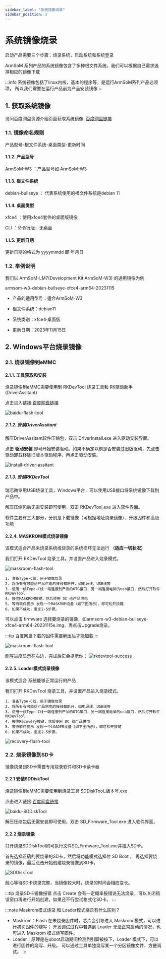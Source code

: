 ```yaml
---
sidebar_label: "系统镜像烧录"
sidebar_position: 2
---
```


# 系统镜像烧录

启动产品需要三个步骤：烧录系统，启动系统和系统登录

ArmSoM 系列产品的系统镜像包含了多种根文件系统，我们可以根据自己需求选择相应的镜像下载


:::info
系统镜像包括了linux内核，基本的程序等，是运行ArmSoM系列产品必须项， 所以我们需要在运行产品前为产品安装镜像
:::

## 1. 获取系统镜像

访问百度网盘资源介绍页面获取系统镜像: [百度网盘链接](https://pan.baidu.com/s/1f_YDt4S8Zu5URH1zv_UjIw?pwd=arms)

### 1.1. 镜像命名规则
产品型号-根文件系统-桌面类型-更新时间

#### 1.1.2. 产品型号
ArmSoM-W3 ：产品型号如 ArmSoM-W3 

#### 1.1.3. 根文件系统
debian-bullseye ： 代表系统使用的根文件系统是debian 11

#### 1.1.4. 桌面类型
xfce4 ：使用xfce4套件的桌面版镜像

CLI	：命令行版，无桌面

#### 1.1.5. 更新日期
更新日期的格式为 yyyymmdd 即 年月日

### 1.2. 举例说明

我们以 ArmSoM-LM7(Development Kit ArmSoM-W3) 的通用镜像为例

armsom-w3-debian-bullseye-xfce4-arm64-20231115

* 产品的适用型号：适合ArmSoM-W3

* 根文件系统：debian11

* 系统类别：xfce4·桌面版

* 更新日期：2023年11月15日

## 2. Windows平台烧录镜像

### 2.1. 烧录镜像到eMMC

#### 2.1.1. 工具获取和安装

烧录镜像到eMMC需要使用到 RKDevTool 烧录工具和 RK驱动助手(DriverAssitant)

点击进入链接:[百度网盘链接](https://pan.baidu.com/s/1f_YDt4S8Zu5URH1zv_UjIw?pwd=arms)

![baidu-flash-tool](/img/general-tutorial/baidu-flash-tool.jpeg)

##### 2.1.2. 安装DriverAssitant

解压DriverAssitant软件压缩包，双击 DriverInstall.exe 进入驱动安装界面。

点击 **驱动安装** 即可开始安装驱动。如果不确定以前是否安装过旧版驱动，先点击驱动卸载移除旧版本驱动程序，再点击驱动安装。

![install-driver-assitant](/img/general-tutorial/install-driver-assitant.png)

##### 2.1.3. 安装RKDevTool

瑞芯微专用USB烧录工具，Windows平台，可以使用USB接口将系统镜像下载到产品中。

解压压缩包后无需安装即可使用，双击 RKDevTool.exe 进入软件界面。

软件主要有三大部分，分别是下载镜像（可根据地址烧录镜像）、升级固件和高级功能

#### 2.2.4. MASKROM模式烧录镜像

该模式适合产品未烧录系统或烧录的系统损坏无法运行 **（适应一切状况）**

我们打开 RKDevTool 烧录工具，并设置产品进入烧录模式。

![maskroom-flash-tool](/img/general-tutorial/maskroom-flash-tool.png)

```
1. 准备Type-C线，用于镜像烧录
2. 将所有有可能给产品供电的接线都断开，如电源线，USB线等
3. 使用一根Type-C线一端连接到产品的OTG接口，另一端连接电脑的usb接口，然后打开软件RKDevTool
4. 按住MASKROM按键，然后使用 DC 给产品供电
5. 等待软件提示 发现一个MASKROM设备（如下图所示），即可松开按键
6. 如果不成功，重复2-5步骤。
```

可以点击 firmware 选择要烧录的镜像，如armsom-w3-debian-bullseye-xfce4-arm64-20231115e.img，再点击Upgrade烧录。

:::tip
百度网盘下载的固件需要解压后才能加载
:::

![maskroom-flash-tool](/img/general-tutorial/maskroot-flash-update.png)

刷写进度显示在右边，完成后它会提示你：
![rkdevtool-success](/img/tools/rkdevtool-success.png)

#### 2.2.5. Loader模式烧录镜像

该模式适合 系统能够正常运行的产品

我们打开 RKDevTool 烧录工具，并设置产品进入烧录模式。

```
1. 准备Type-C线，用于镜像烧录
2. 将所有有可能给产品供电的接线都断开，如电源线，USB线等
3. 使用一根Type-C线一端连接到产品的OTG接口，另一端连接电脑的usb接口，然后打开软件RKDevTool
4. 按住Recovery按键，然后使用 DC 给产品供电
5. 等待软件提示 发现一个LOADER设备（如下图所示），即可松开按键
6. 如果不成功，重复2-5步骤。
```

![recovery-flash-tool](/img/general-tutorial/recovery-flash-update.png)

### 2.2. 烧录镜像到SD卡

镜像烧录到SD卡需要专用烧录软件和SD卡读卡器

#### 2.2.1 安装SDDiskTool

烧录镜像到eMMC需要使用到烧录工具 SDDiskTool_版本号.exe

点击进入链接:[百度网盘链接](https://pan.baidu.com/s/1f_YDt4S8Zu5URH1zv_UjIw?pwd=arms)

![baidu-SDDiskTool](/img/general-tutorial/baidu-sd-disk-tool.png)

解压压缩包后无需安装即可使用，双击 SD_Firmware_Tool.exe 进入软件界面。


#### 2.2.2 烧录镜像

打开烧录SDDiskTool的可执行文件SD_Firmware_Tool.exe并插入SD卡。

首先选择正确的要烧录的SD卡，然后将功能模式选择位 SD Boot ， 再选择要烧录的镜像，最后点击开始创建烧录镜像到SD卡。

![SDDiskTool](/img/general-tutorial/sd-disk-tool.png)

耐心等待SD卡烧录完整，当镜像较大时，烧录的时间会相应变长。

:::tip 烧录SD卡镜像报错
点击 Create 会有一定概率报错说无法烧录，可以关闭错误窗口再进行开始创建，如果还不行尝试格式化SD卡。
:::

:::note Maskrom模式烧录 和 Loader模式烧录有什么区别？
* Maskrom：Flash 在未烧录固件时，芯⽚会引导进⼊ Maskrom 模式，可以进⾏初次固件的烧写；
开发调试过程中若遇到 Loader ⽆法正常启动的情况，也可进⼊ Maskrom 模式烧写固件。
* Loader：原理是在uboot启动期间检测到引脚被按下，Loader 模式下，可以进⾏固件的烧写、升级。
可以通过⼯具单独烧写某⼀个分区镜像⽂件，⽅便调试。
:::